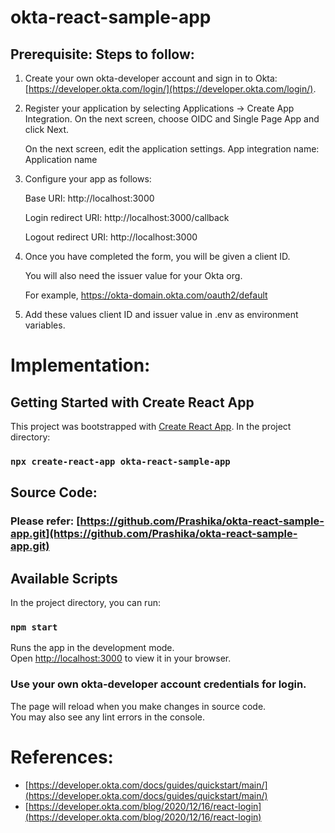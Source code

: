 # okta-react-sample-app
## Prerequisite: Steps to follow:
1. Create your own okta-developer account and sign in to Okta: [https://developer.okta.com/login/](https://developer.okta.com/login/).

2. Register your application by selecting Applications -> Create App Integration. On the next screen, choose OIDC and Single Page App and click Next.

   On the next screen, edit the application settings. 
   App integration name: Application name 

3. Configure your app as follows:

   Base URI: http://localhost:3000
  
   Login redirect URI: http://localhost:3000/callback
  
   Logout redirect URI: http://localhost:3000

4. Once you have completed the form, you will be given a client ID. 

   You will also need the issuer value for your Okta org. 
   
   For example, https://okta-domain.okta.com/oauth2/default

5. Add these values client ID and issuer value in .env as environment variables.

# Implementation:

## Getting Started with Create React App

This project was bootstrapped with [Create React App](https://github.com/facebook/create-react-app).
In the project directory:

### `npx create-react-app okta-react-sample-app`

## Source Code:
### Please refer: [https://github.com/Prashika/okta-react-sample-app.git](https://github.com/Prashika/okta-react-sample-app.git)

## Available Scripts

In the project directory, you can run:

### `npm start`

Runs the app in the development mode.\
Open [http://localhost:3000](http://localhost:3000) to view it in your browser.

### Use your own okta-developer account credentials for login.

The page will reload when you make changes in source code.\
You may also see any lint errors in the console.

# References:
- [https://developer.okta.com/docs/guides/quickstart/main/](https://developer.okta.com/docs/guides/quickstart/main/)
- [https://developer.okta.com/blog/2020/12/16/react-login](https://developer.okta.com/blog/2020/12/16/react-login)

